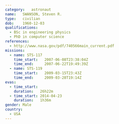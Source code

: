 ```yaml
---
category:	astronaut
name:	SWANSON, Steven R.
type:	civilian
dob:	1960-12-03
qualifications:
  - BSc in engineering physics
  - PhD in computer science
references:
  - http://www.nasa.gov/pdf/740566main_current.pdf
missions:
  - name: STS-117
    time_start:   2007-06-08T23:38:04Z
    time_end:     2007-06-22T19:49:39Z
  - name: STS-119
    time_start:   2009-03-15T23:43Z
    time_end:     2009-03-28T19:14Z
evas:
  - time_start: 
    duration:   26h22m
  - time_start: 2014-04-23
    duration:   1h36m
gender:	Male
country:
  - USA
---
```

